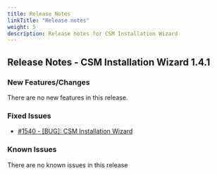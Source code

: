 ```yaml
---
title: Release Notes
linkTitle: "Release notes"
weight: 5
description: Release notes for CSM Installation Wizard
---
```


## Release Notes - CSM Installation Wizard 1.4.1








### New Features/Changes

There are no new features in this release.

### Fixed Issues

- [#1540 - [BUG]: CSM Installation Wizard ](https://github.com/dell/csm/issues/1540)

### Known Issues

There are no known issues in this release




